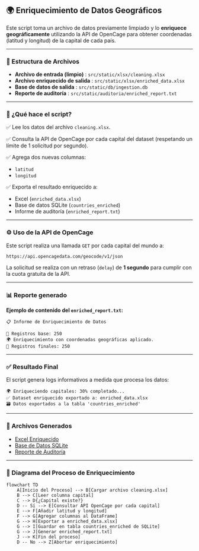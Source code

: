 ## 🌍 Enriquecimiento de Datos Geográficos

Este script toma un archivo de datos previamente limpiado y lo **enriquece geográficamente** utilizando la API de OpenCage para obtener coordenadas (latitud y longitud) de la capital de cada país.

---

### 📁 Estructura de Archivos

* **Archivo de entrada (limpio)** : `src/static/xlsx/cleaning.xlsx`
* **Archivo enriquecido de salida** : `src/static/xlsx/enriched_data.xlsx`
* **Base de datos de salida** : `src/static/db/ingestion.db`
* **Reporte de auditoría** : `src/static/auditoria/enriched_report.txt`

---

### 🧠 ¿Qué hace el script?

✅ Lee los datos del archivo `cleaning.xlsx`.

✅ Consulta la API de OpenCage por cada capital del dataset (respetando un límite de 1 solicitud por segundo).

✅ Agrega dos nuevas columnas:
* `latitud`
* `longitud`

✅ Exporta el resultado enriquecido a:
* Excel (`enriched_data.xlsx`)
* Base de datos SQLite (`countries_enriched`)
* Informe de auditoría (`enriched_report.txt`)

---

### ⚙️ Uso de la API de OpenCage

Este script realiza una llamada `GET` por cada capital del mundo a:

```
https://api.opencagedata.com/geocode/v1/json
```

La solicitud se realiza con un retraso (`delay`) de **1 segundo** para cumplir con la cuota gratuita de la API.

---

### 📊 Reporte generado

**Ejemplo de contenido del `enriched_report.txt`:**

```
📋 Informe de Enriquecimiento de Datos

🔢 Registros base: 250
🌍 Enriquecimiento con coordenadas geográficas aplicado.
🔢 Registros finales: 250
```

---

### ✅ Resultado Final

El script genera logs informativos a medida que procesa los datos:

```
🌍 Enriqueciendo capitales: 30% completado...
✅ Dataset enriquecido exportado a: enriched_data.xlsx
🗃️ Datos exportados a la tabla 'countries_enriched'
```

---

### 📎 Archivos Generados

* [Excel Enriquecido](resultados/enriched_data.xlsx)
* [Base de Datos SQLite](resultados/ingestion.db)
* [Reporte de Auditoría](resultados/enriched_report.txt)

---

### 🧠 Diagrama del Proceso de Enriquecimiento

``` mermaid
flowchart TD
    A[Inicio del Proceso] --> B[Cargar archivo cleaning.xlsx]
    B --> C[Leer columna capital]
    C --> D{¿Capital existe?}
    D -- Sí --> E[Consultar API OpenCage por cada capital]
    E --> F[Añadir latitud y longitud]
    F --> G[Agregar columnas al DataFrame]
    G --> H[Exportar a enriched_data.xlsx]
    G --> I[Guardar en tabla countries_enriched de SQLite]
    G --> J[Generar enriched_report.txt]
    J --> K[Fin del proceso]
    D -- No --> Z[Abortar enriquecimiento]
```

